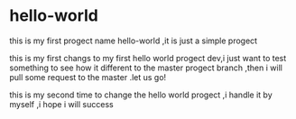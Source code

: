 # hello-world
this is my first progect name hello-world ,it is just a simple progect 


this is my first changs to my first hello world progect dev,i just want to test something to see how it different to the master progect branch ,then i will pull some request to the master .let us go!


this is my second time to change the hello world progect ,i handle it by myself ,i hope i will success

